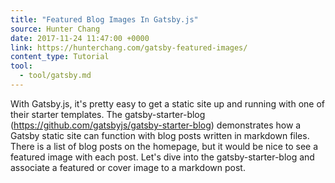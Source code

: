 ```yaml
---
title: "Featured Blog Images In Gatsby.js"
source: Hunter Chang
date: 2017-11-24 11:47:00 +0000
link: https://hunterchang.com/gatsby-featured-images/
content_type: Tutorial
tool:
  - tool/gatsby.md
---
```

With Gatsby.js, it's pretty easy to get a static site up and running with one of their starter templates. The gatsby-starter-blog (https://github.com/gatsbyjs/gatsby-starter-blog) demonstrates how a Gatsby static site can function with blog posts written in markdown files. There is a list of blog posts on the homepage, but it would be nice to see a featured image with each post. Let's dive into the gatsby-starter-blog and associate a featured or cover image to a markdown post.





